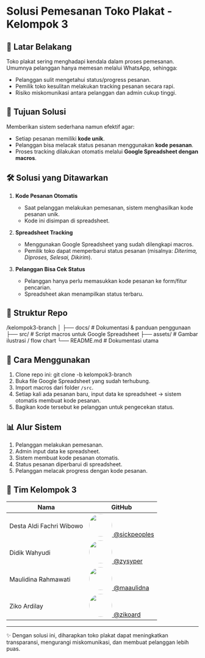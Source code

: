 # Solusi Pemesanan Toko Plakat - Kelompok 3

## 📌 Latar Belakang
Toko plakat sering menghadapi kendala dalam proses pemesanan. Umumnya pelanggan hanya memesan melalui WhatsApp, sehingga:
- Pelanggan sulit mengetahui status/progress pesanan.
- Pemilik toko kesulitan melakukan tracking pesanan secara rapi.
- Risiko miskomunikasi antara pelanggan dan admin cukup tinggi.

## 🎯 Tujuan Solusi
Memberikan sistem sederhana namun efektif agar:
- Setiap pesanan memiliki **kode unik**.
- Pelanggan bisa melacak status pesanan menggunakan **kode pesanan**.
- Proses tracking dilakukan otomatis melalui **Google Spreadsheet dengan macros**.

## 🛠️ Solusi yang Ditawarkan
1. **Kode Pesanan Otomatis**  
   - Saat pelanggan melakukan pemesanan, sistem menghasilkan kode pesanan unik.
   - Kode ini disimpan di spreadsheet.

2. **Spreadsheet Tracking**  
   - Menggunakan Google Spreadsheet yang sudah dilengkapi macros.  
   - Pemilik toko dapat memperbarui status pesanan (misalnya: *Diterima, Diproses, Selesai, Dikirim*).

3. **Pelanggan Bisa Cek Status**  
   - Pelanggan hanya perlu memasukkan kode pesanan ke form/fitur pencarian.  
   - Spreadsheet akan menampilkan status terbaru.

## 📂 Struktur Repo
/kelompok3-branch
│
├── docs/                # Dokumentasi & panduan penggunaan
├── src/                 # Script macros untuk Google Spreadsheet
├── assets/              # Gambar ilustrasi / flow chart
└── README.md            # Dokumentasi utama



## 🚀 Cara Menggunakan
1. Clone repo ini:
   git clone -b kelompok3-branch <url-repo>
2. Buka file Google Spreadsheet yang sudah terhubung.
3. Import macros dari folder `/src`.
4. Setiap kali ada pesanan baru, input data ke spreadsheet → sistem otomatis membuat kode pesanan.
5. Bagikan kode tersebut ke pelanggan untuk pengecekan status.

## 📊 Alur Sistem

1. Pelanggan melakukan pemesanan.
2. Admin input data ke spreadsheet.
3. Sistem membuat kode pesanan otomatis.
4. Status pesanan diperbarui di spreadsheet.
5. Pelanggan melacak progress dengan kode pesanan.

## 👥 Tim Kelompok 3

| Nama | GitHub |
|------|--------|
| Desta Aldi Fachri Wibowo | <a href="https://github.com/sickpeoples"><img src="https://github.com/sickpeoples.png" width="60" style="border-radius:50%"/> @sickpeoples</a> |
| Didik Wahyudi | <a href="https://github.com/zysyper"><img src="https://github.com/zysyper.png" width="60" style="border-radius:50%"/> @zysyper</a> |
| Maulidina Rahmawati | <a href="https://github.com/maaulidna"><img src="https://github.com/maaulidna.png" width="60" style="border-radius:50%"/> @maaulidna</a> |
| Ziko Ardilay | <a href="https://github.com/zikoard"><img src="https://github.com/zikoard.png" width="60" style="border-radius:50%"/> @zikoard</a> |


---

✨ Dengan solusi ini, diharapkan toko plakat dapat meningkatkan transparansi, mengurangi miskomunikasi, dan membuat pelanggan lebih puas.

```

